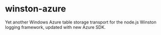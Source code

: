 winston-azure
=============

Yet another Windows Azure table storage transport for the node.js Winston logging framework, updated with new Azure SDK.
